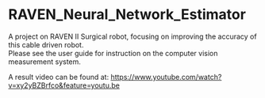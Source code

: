 # RAVEN_Neural_Network_Estimator
A project on RAVEN II Surgical robot, focusing on improving the accuracy of this cable driven robot.<br>
Please see the user guide for instruction on the computer vision measurement system.

A result video can be found at: https://www.youtube.com/watch?v=xy2yBZBrfco&feature=youtu.be
